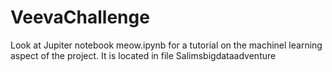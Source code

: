 # VeevaChallenge

Look at Jupiter notebook meow.ipynb for a tutorial on the machinel learning aspect of the project. It is located in file Salimsbigdataadventure